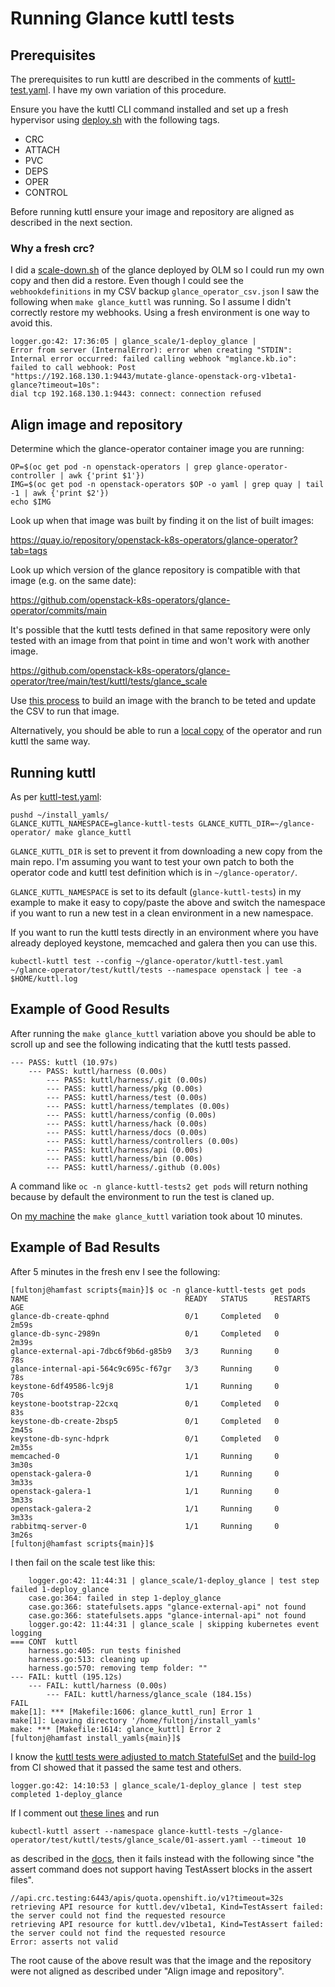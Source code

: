 # Running Glance kuttl tests

## Prerequisites

The prerequisites to run kuttl are described in the comments of
[kuttl-test.yaml](https://github.com/openstack-k8s-operators/glance-operator/blob/main/kuttl-test.yaml).
I have my own variation of this procedure.

Ensure you have the kuttl CLI command installed and set up a fresh
hypervisor using [deploy.sh](../scripts/deploy.sh) with the following
tags.

- CRC
- ATTACH
- PVC
- DEPS
- OPER
- CONTROL

Before running kuttl ensure your image and repository are aligned as
described in the next section.

### Why a fresh crc?

I did a [scale-down.sh](scale-down.sh) of the glance deployed by
OLM so I could run my own copy and then did a restore. Even though
I could see the `webhookdefinitions` in my CSV backup
`glance_operator_csv.json` I saw the following when
`make glance_kuttl` was running. So I assume I didn't correctly
restore my webhooks. Using a fresh environment is one way to avoid
this.
```
logger.go:42: 17:36:05 | glance_scale/1-deploy_glance |
Error from server (InternalError): error when creating "STDIN":
Internal error occurred: failed calling webhook "mglance.kb.io":
failed to call webhook: Post
"https://192.168.130.1:9443/mutate-glance-openstack-org-v1beta1-glance?timeout=10s":
dial tcp 192.168.130.1:9443: connect: connection refused
```

## Align image and repository

Determine which the glance-operator container image you are running:
```
OP=$(oc get pod -n openstack-operators | grep glance-operator-controller | awk {'print $1'})
IMG=$(oc get pod -n openstack-operators $OP -o yaml | grep quay | tail -1 | awk {'print $2'})
echo $IMG
```
Look up when that image was built by finding it on the list of built images:

  https://quay.io/repository/openstack-k8s-operators/glance-operator?tab=tags

Look up which version of the glance repository is compatible with that
image (e.g. on the same date):

  https://github.com/openstack-k8s-operators/glance-operator/commits/main

It's possible that the kuttl tests defined in that same repository
were only tested with an image from that point in time and won't work
with another image.

  https://github.com/openstack-k8s-operators/glance-operator/tree/main/test/kuttl/tests/glance_scale

Use [this process](image.md) to build an image with the branch to be
teted and update the CSV to run that image.

Alternatively, you should be able to run a [local copy](local.md)
of the operator and run kuttl the same way.

## Running kuttl

As per
[kuttl-test.yaml](https://github.com/openstack-k8s-operators/glance-operator/blob/main/kuttl-test.yaml):

```
pushd ~/install_yamls/
GLANCE_KUTTL_NAMESPACE=glance-kuttl-tests GLANCE_KUTTL_DIR=~/glance-operator/ make glance_kuttl
```
`GLANCE_KUTTL_DIR` is set to prevent it from downloading a new copy
from the main repo. I'm assuming you want to test your own patch to
both the operator code and kuttl test definition which is in
`~/glance-operator/`.

`GLANCE_KUTTL_NAMESPACE` is set to its default (`glance-kuttl-tests`) 
in my example to make it easy to copy/paste the above and switch the
namespace if you want to run a new test in a clean environment in a
new namespace.

If you want to run the kuttl tests directly in an environment where
you have already deployed keystone, memcached and galera then you can
use this.
```
kubectl-kuttl test --config ~/glance-operator/kuttl-test.yaml ~/glance-operator/test/kuttl/tests --namespace openstack | tee -a $HOME/kuttl.log
```

## Example of Good Results

After running the `make glance_kuttl` variation above you should be
able to scroll up and see the following indicating that the kuttl
tests passed.

```
--- PASS: kuttl (10.97s)
    --- PASS: kuttl/harness (0.00s)
        --- PASS: kuttl/harness/.git (0.00s)
        --- PASS: kuttl/harness/pkg (0.00s)
        --- PASS: kuttl/harness/test (0.00s)
        --- PASS: kuttl/harness/templates (0.00s)
        --- PASS: kuttl/harness/config (0.00s)
        --- PASS: kuttl/harness/hack (0.00s)
        --- PASS: kuttl/harness/docs (0.00s)
        --- PASS: kuttl/harness/controllers (0.00s)
        --- PASS: kuttl/harness/api (0.00s)
        --- PASS: kuttl/harness/bin (0.00s)
        --- PASS: kuttl/harness/.github (0.00s)
```

A command like `oc -n glance-kuttl-tests2 get pods` will return
nothing because by default the environment to run the test is claned
up.

On [my machine](https://pcpartpicker.com/user/fultonj/saved/v9KLD3)
the `make glance_kuttl` variation took about 10 minutes.


## Example of Bad Results

After 5 minutes in the fresh env I see the following:
```
[fultonj@hamfast scripts{main}]$ oc -n glance-kuttl-tests get pods
NAME                                   READY   STATUS      RESTARTS   AGE
glance-db-create-qphnd                 0/1     Completed   0          2m59s
glance-db-sync-2989n                   0/1     Completed   0          2m39s
glance-external-api-7dbc6f9b6d-g85b9   3/3     Running     0          78s
glance-internal-api-564c9c695c-f67gr   3/3     Running     0          78s
keystone-6df49586-lc9j8                1/1     Running     0          70s
keystone-bootstrap-22cxq               0/1     Completed   0          83s
keystone-db-create-2bsp5               0/1     Completed   0          2m45s
keystone-db-sync-hdprk                 0/1     Completed   0          2m35s
memcached-0                            1/1     Running     0          3m30s
openstack-galera-0                     1/1     Running     0          3m33s
openstack-galera-1                     1/1     Running     0          3m33s
openstack-galera-2                     1/1     Running     0          3m33s
rabbitmq-server-0                      1/1     Running     0          3m26s
[fultonj@hamfast scripts{main}]$
```

I then fail on the scale test like this:

```
    logger.go:42: 11:44:31 | glance_scale/1-deploy_glance | test step failed 1-deploy_glance
    case.go:364: failed in step 1-deploy_glance
    case.go:366: statefulsets.apps "glance-external-api" not found
    case.go:366: statefulsets.apps "glance-internal-api" not found
    logger.go:42: 11:44:31 | glance_scale | skipping kubernetes event logging
=== CONT  kuttl
    harness.go:405: run tests finished
    harness.go:513: cleaning up
    harness.go:570: removing temp folder: ""
--- FAIL: kuttl (195.12s)
    --- FAIL: kuttl/harness (0.00s)
        --- FAIL: kuttl/harness/glance_scale (184.15s)
FAIL
make[1]: *** [Makefile:1606: glance_kuttl_run] Error 1
make[1]: Leaving directory '/home/fultonj/install_yamls'
make: *** [Makefile:1614: glance_kuttl] Error 2
[fultonj@hamfast install_yamls{main}]$
```
I know the
[kuttl tests were adjusted to match StatefulSet](https://github.com/openstack-k8s-operators/glance-operator/pull/352/commits/a5152b2205204a3d17dc48a69147741510970651)
and the
[build-log](https://gcsweb-ci.apps.ci.l2s4.p1.openshiftapps.com/gcs/origin-ci-test/pr-logs/pull/openstack-k8s-operators_glance-operator/352/pull-ci-openstack-k8s-operators-glance-operator-main-glance-operator-build-deploy-kuttl/1720072280718970880/artifacts/glance-operator-build-deploy-kuttl/openstack-k8s-operators-kuttl/build-log.txt)
from CI showed that it passed the same test and others.
```
logger.go:42: 14:10:53 | glance_scale/1-deploy_glance | test step completed 1-deploy_glance
```
If I comment out
[these lines](https://github.com/openstack-k8s-operators/glance-operator/blob/main/test/kuttl/tests/glance_scale/01-assert.yaml#L67-L144)
and run
```
kubectl-kuttl assert --namespace glance-kuttl-tests ~/glance-operator/test/kuttl/tests/glance_scale/01-assert.yaml --timeout 10
```
as described in the [docs](https://github.com/openstack-k8s-operators/docs/blob/main/kuttl_tests.md),
then it fails instead with the following since "the assert command
does not support having TestAssert blocks in the assert files".
```
//api.crc.testing:6443/apis/quota.openshift.io/v1?timeout=32s
retrieving API resource for kuttl.dev/v1beta1, Kind=TestAssert failed: the server could not find the requested resource
retrieving API resource for kuttl.dev/v1beta1, Kind=TestAssert failed: the server could not find the requested resource
Error: asserts not valid
```
The root cause of the above result was that the image and the
repository were not aligned as described under "Align image and
repository".


